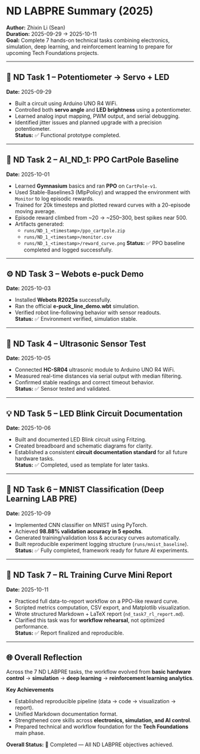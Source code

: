 # ND LABPRE Summary (2025)

**Author:** Zhixin Li (Sean)  
**Duration:** 2025-09-29 → 2025-10-11  
**Goal:** Complete 7 hands-on technical tasks combining electronics, simulation, deep learning, and reinforcement learning to prepare for upcoming Tech Foundations projects.

---

## 🧩 ND Task 1 – Potentiometer → Servo + LED
**Date:** 2025-09-29  
- Built a circuit using Arduino UNO R4 WiFi.  
- Controlled both **servo angle** and **LED brightness** using a potentiometer.  
- Learned analog input mapping, PWM output, and serial debugging.  
- Identified jitter issues and planned upgrade with a precision potentiometer.  
**Status:** ✅ Functional prototype completed.

---

## 🧮 ND Task 2 – AI_ND_1: PPO CartPole Baseline
**Date:** 2025-10-01  
- Learned **Gymnasium** basics and ran **PPO** on `CartPole-v1`.  
- Used Stable-Baselines3 (MlpPolicy) and wrapped the environment with `Monitor` to log episodic rewards.  
- Trained for 20k timesteps and plotted reward curves with a 20-episode moving average.  
- Episode reward climbed from ~20 → ~250–300, best spikes near 500.  
- Artifacts generated:
  - `runs/ND_1_<timestamp>/ppo_cartpole.zip`
  - `runs/ND_1_<timestamp>/monitor.csv`
  - `runs/ND_1_<timestamp>/reward_curve.png`
**Status:** ✅ PPO baseline completed and logged successfully.

---

## ⚙️ ND Task 3 – Webots e-puck Demo
**Date:** 2025-10-03  
- Installed **Webots R2025a** successfully.  
- Ran the official **e-puck_line_demo.wbt** simulation.  
- Verified robot line-following behavior with sensor readouts.  
**Status:** ✅ Environment verified, simulation stable.

---

## 📡 ND Task 4 – Ultrasonic Sensor Test
**Date:** 2025-10-05  
- Connected **HC-SR04** ultrasonic module to Arduino UNO R4 WiFi.  
- Measured real-time distances via serial output with median filtering.  
- Confirmed stable readings and correct timeout behavior.  
**Status:** ✅ Sensor tested and validated.

---

## 💡 ND Task 5 – LED Blink Circuit Documentation
**Date:** 2025-10-06  
- Built and documented LED Blink circuit using Fritzing.  
- Created breadboard and schematic diagrams for clarity.  
- Established a consistent **circuit documentation standard** for all future hardware tasks.  
**Status:** ✅ Completed, used as template for later tasks.

---

## 🧠 ND Task 6 – MNIST Classification (Deep Learning LAB PRE)
**Date:** 2025-10-09  
- Implemented CNN classifier on MNIST using PyTorch.  
- Achieved **98.88% validation accuracy in 5 epochs**.  
- Generated training/validation loss & accuracy curves automatically.  
- Built reproducible experiment logging structure (`runs/mnist_baseline`).  
**Status:** ✅ Fully completed, framework ready for future AI experiments.

---

## 🚀 ND Task 7 – RL Training Curve Mini Report
**Date:** 2025-10-11  
- Practiced full data-to-report workflow on a PPO-like reward curve.  
- Scripted metrics computation, CSV export, and Matplotlib visualization.  
- Wrote structured Markdown + LaTeX report (`nd_task7_rl_report.md`).  
- Clarified this task was for **workflow rehearsal**, not optimized performance.  
**Status:** ✅ Report finalized and reproducible.

---

## 🌐 Overall Reflection
Across the 7 ND LABPRE tasks, the workflow evolved from **basic hardware control** → **simulation** → **deep learning** → **reinforcement learning analytics**.

**Key Achievements**
- Established reproducible pipeline (data → code → visualization → report).  
- Unified Markdown documentation format.  
- Strengthened core skills across **electronics, simulation, and AI control**.  
- Prepared technical and workflow foundation for the **Tech Foundations** main phase.

**Overall Status:** 🌟 Completed — All ND LABPRE objectives achieved.
